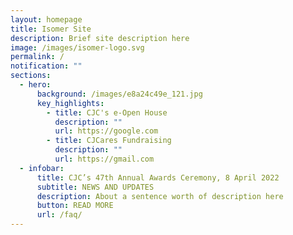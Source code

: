```yaml
---
layout: homepage
title: Isomer Site
description: Brief site description here
image: /images/isomer-logo.svg
permalink: /
notification: ""
sections:
  - hero:
      background: /images/e8a24c49e_121.jpg
      key_highlights:
        - title: CJC's e-Open House
          description: ""
          url: https://google.com
        - title: CJCares Fundraising
          description: ""
          url: https://gmail.com
  - infobar:
      title: CJC’s 47th Annual Awards Ceremony, 8 April 2022
      subtitle: NEWS AND UPDATES
      description: About a sentence worth of description here
      button: READ MORE
      url: /faq/
---
```

